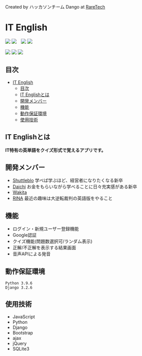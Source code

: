 Created by ハッカソンチーム Dango  at  [RareTech](https://raretech.site/)
# IT English
<img src="https://img.shields.io/badge/-Python-3776AB.svg?logo=python&style=social">  ![](https://img.shields.io/badge/Python-3.9.6-blue?style=for-the-badge)　<img src="https://img.shields.io/badge/-Django-092E20.svg?logo=django&style=social">  ![](https://img.shields.io/badge/Django-3.2.6-blueviolet?style=for-the-badge)

<img src="https://img.shields.io/badge/-Bootstrap-563D7C.svg?logo=bootstrap&style=social">
<img src="https://img.shields.io/badge/-Html5-E34F26.svg?logo=html5&style=social">
<img src="https://img.shields.io/badge/-Github-181717.svg?logo=github&style=social">

## 目次
- [IT English](#it-english)
  - [目次](#目次)
  - [IT Englishとは](#it-englishとは)
  - [開発メンバー](#開発メンバー)
  - [機能](#機能)
  - [動作保証環境](#動作保証環境)
  - [使用技術](#使用技術)

<a id="IT_English"></a>
## IT Englishとは
**IT特有の英単語をクイズ形式で覚えるアプリです。**


## 開発メンバー
- [Shuttleblo](https://github.com/shuttleblo) 学べば学ぶほど、経営者になりたくなる新卒
- [Daichi](https://github.com/daichi0918) お金をもらいながら学べることに日々充実感がある新卒
- [Wakita](https://github.com/waktia)
- [RINA](https://github.com/Rinasham) 最近の趣味は大逆転裁判の英語版をやること

## 機能
- ログイン・新規ユーザー登録機能
- Google認証
- クイズ機能(問題数選択可/ランダム表示)
- 正解/不正解を表示する結果画面
- 音声APIによる発音

## 動作保証環境
```
Python 3.9.6
Django 3.2.6
```
## 使用技術
- JavaScript
- Python
- Django
- Bootstrap
- ajax
- jQuery
- SQLite3

